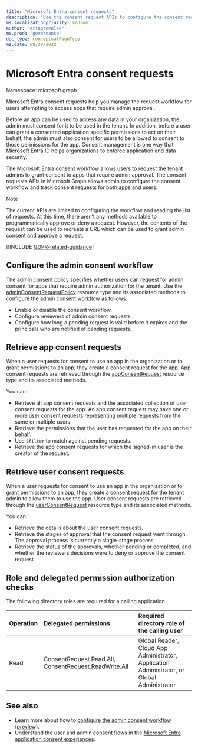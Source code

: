 ```yaml
---
title: "Microsoft Entra consent requests"
description: "Use the consent request APIs to configure the consent request workflow and to manage consent requests for users attempting to access apps that require admin consent."
ms.localizationpriority: medium
author: "eringreenlee"
ms.prod: "governance"
doc_type: conceptualPageType
ms.date: 09/28/2022
---
```


# Microsoft Entra consent requests

Namespace: microsoft.graph

Microsoft Entra consent requests help you manage the request workflow for users attempting to access apps that require admin approval.

Before an app can be used to access any data in your organization, the admin must consent for it to be used in the tenant. In addition, before a user can grant a consented application specific permissions to act on their behalf, the admin must also consent for users to be allowed to consent to those permissions for the app. Consent management is one way that Microsoft Entra ID helps organizations to enforce application and data security.

The Microsoft Entra consent workflow allows users to request the tenant admins to grant consent to apps that require admin approval. The consent requests APIs in Microsoft Graph allows admin to configure the consent workflow and track consent requests for both apps and users.

>[!NOTE]
>The current APIs are limited to configuring the workflow and reading the list of requests. At this time, there aren’t any methods available to programmatically approve or deny a request. However, the contents of the request can be used to recreate a URL which can be used to grant admin consent and approve a request.

[!INCLUDE [GDPR-related-guidance](../../includes/gdpr-msgraph-export-note.md)]

## Configure the admin consent workflow

The admin consent policy specifies whether users can request for admin consent for apps that require admin authorization for the tenant. Use the [adminConsentRequestPolicy](../resources/adminconsentrequestpolicy.md) resource type and its associated methods to configure the admin consent workflow as follows:
+ Enable or disable the consent workflow.
+ Configure reviewers of admin consent requests.
+ Configure how long a pending request is valid before it expires and the principals who are notified of pending requests.

## Retrieve app consent requests

When a user requests for consent to use an app in the organization or to grant permissions to an app, they create a consent request for the app. App consent requests are retrieved through the [appConsentRequest](../resources/appconsentrequest.md) resource type and its associated methods.

You can:
+ Retrieve all app consent requests and the associated collection of user consent requests for the app. An app consent request may have one or more user consent requests representing multiple requests from the same or multiple users.
+ Retrieve the permissions that the user has requested for the app on their behalf.
+ Use `$filter` to match against pending requests.
+ Retrieve the app consent requests for which the signed-in user is the creator of the request.

## Retrieve user consent requests

When a user requests for consent to use an app in the organization or to grant permissions to an app, they create a consent request for the tenant admin to allow them to use the app. User consent requests are retrieved through the [userConsentRequest](../resources/userconsentrequest.md) resource type and its associated methods.

You can:
+ Retrieve the details about the user consent requests.
+ Retrieve the stages of approval that the consent request went through. The approval process is currently a single-stage process.
+ Retrieve the status of the approvals, whether pending or completed, and whether the reviewers decisions were to deny or approve the consent request.

## Role and delegated permission authorization checks

The following directory roles are required for a calling application.

| Operation | Delegated permissions | Required directory role of the calling user |
|:------------------|:------------|:--------------------------------------------|
| Read | ConsentRequest.Read.All, ConsentRequest.ReadWrite.All | Global Reader, Cloud App Administrator, Application Administrator, or Global Administrator   |

## See also

- Learn more about how to [configure the admin consent workflow (preview)](/azure/active-directory/manage-apps/configure-admin-consent-workflow).
- Understand the user and admin consent flows in the [Microsoft Entra application consent experiences](/azure/active-directory/develop/application-consent-experience).


<!--
{
  "type": "#page.annotation",
  "description": "Service root",
  "keywords": "",
  "section": "documentation",
  "tocPath": "",
  "suppressions": []
}
-->
